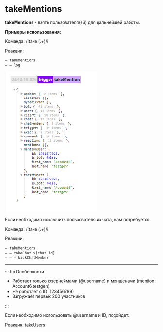 # takeMentions

**takeMentions** - взять пользователя(ей) для дальнейшей работы. 



**Примеры использования:**

Команда: /!take (.+)/i

Реакции:
```plain
— takeMentions 
— — log
```
![](./1.png)

Если необходимо исключить пользователя из чата, нам потребуется:

Команда: /!take (.+)/i

Реакции:
```plain
— takeMentions
— — takeChat ${chat.id}
— — — kickChatMember
```

---

::: tip  Особенности

* Работает только юзернеймами (@username) и меншенами (mention: Account6 testgen)
* Не работает с ID (123456789)
* Загружает первых 200 участников

:::

Если необходимо использовать @username и ID, подойдет:

Реакция: [takeUsers](/docs/admin/users/takeusers)






